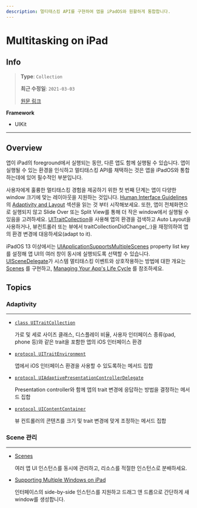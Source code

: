 ```yaml
---
description: 멀티태스킹 API를 구현하여 앱을 iPadOS와 원활하게 통합합니다.
---
```


# Multitasking on iPad

## Info
> **Type**: `Collection`
>
> **최근 수정일**: `2021-03-03`
>
> [원문 링크](https://developer.apple.com/documentation/uikit/app_and_environment/multitasking_on_ipad)

**Framework**

- UIKit

---

## Overview

앱이 iPad의 foreground에서 실행되는 동안, 다른 앱도 함께 실행될 수 있습니다. 앱이 실행될 수 있는 환경을 인식하고 멀티태스킹 API를 채택하는 것은 앱을 iPadOS와 통합하는데에 있어 필수적인 부분입니다.

사용자에게 훌륭한 멀티태스킹 경험을 제공하기 위한 첫 번째 단계는 앱이 다양한 window 크기에 맞는 레이아웃을 지원하는 것입니다. [Human Interface Guidelines](https://developer.apple.com/design/human-interface-guidelines/)의 [Adaptivity and Layout](https://developer.apple.com/design/human-interface-guidelines/ios/visual-design/adaptivity-and-layout/) 섹션을 읽는 것 부터 시작해보세요. 또한,  앱이 전체화면으로 실행되지 않고 Slide Over 또는 Split View를 통해 더 작은 window에서 실행될 수 있음을 고려하세요. [UITraitCollection](https://developer.apple.com/documentation/uikit/uitraitcollection)을 사용해 앱의 환경을 검색하고 Auto Layout을 사용하거나, 뷰컨트롤러 또는 뷰에서  traitCollectionDidChange(_:)을 재정의하여 앱의 환경 변경에 대응하세요(adapt to it).

iPadOS 13 이상에서는 [UIApplicationSupportsMultipleScenes](https://developer.apple.com/documentation/bundleresources/information_property_list/uiapplicationscenemanifest/uiapplicationsupportsmultiplescenes) property list key를 설정해 앱 UI의 여러 창이 동시에 실행되도록 선택할 수 있습니다. [UISceneDelegate](https://developer.apple.com/documentation/uikit/uiscenedelegate)가 시스템 멀티태스킹 이벤트와 상호작용하는 방법에 대한 개요는 [Scenes](https://developer.apple.com/documentation/uikit/app_and_environment/scenes) 를 구현하고, [Managing Your App's Life Cycle](Managing_App_Life_Cycle.md) 를 참조하세요.

## Topics

### Adaptivity

---

- [`class UITraitCollection`](https://developer.apple.com/documentation/uikit/uitraitcollection)

  가로 및 세로 사이즈 클래스, 디스플레이 비율, 사용자 인터페이스 종류(pad, phone 등)와 같은 trait을 포함한 앱의 iOS 인터페이스 환경

- [`protocol UITraitEnvironment`](https://developer.apple.com/documentation/uikit/uitraitenvironment)

  앱에서 iOS 인터페이스 환경을 사용할 수 있도록하는 메서드 집합

- [`protocol UIAdaptivePresentationControllerDelegate`](https://developer.apple.com/documentation/uikit/uiadaptivepresentationcontrollerdelegate)

  Presentation controller와 함께 앱의 trait 변경에 응답하는 방법을 결정하는 메서드 집합

- [`protocol UIContentContainer`](https://developer.apple.com/documentation/uikit/uicontentcontainer)

  뷰 컨트롤러의 콘텐츠를 크기 및 trait 변경에 맞게 조정하는 메서드 집합 

### Scene 관리

---

- [Scenes](https://developer.apple.com/documentation/uikit/app_and_environment/scenes)

  여러 앱 UI 인스턴스를 동시에 관리하고, 리소스를 적절한 인스턴스로 분배하세요.

- [Supporting Multiple Windows on iPad](https://developer.apple.com/documentation/uikit/uiscenedelegate/supporting_multiple_windows_on_ipad)

  인터페이스의 side-by-side 인스턴스를 지원하고 드래그 앤 드롭으로 간단하게 새 window를 생성합니다.
